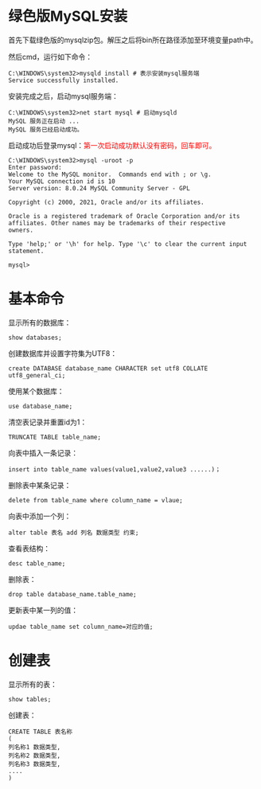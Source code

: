 # 绿色版MySQL安装

首先下载绿色版的mysqlzip包。解压之后将bin所在路径添加至环境变量path中。

然后cmd，运行如下命令：

```mysql
C:\WINDOWS\system32>mysqld install # 表示安装mysql服务端
Service successfully installed.
```

安装完成之后，启动mysql服务端：

```mysql
C:\WINDOWS\system32>net start mysql # 启动mysqld
MySQL 服务正在启动 ...
MySQL 服务已经启动成功。
```

启动成功后登录mysql：<font color="red">第一次启动成功默认没有密码，回车即可。</font>

```mysql
C:\WINDOWS\system32>mysql -uroot -p
Enter password:
Welcome to the MySQL monitor.  Commands end with ; or \g.
Your MySQL connection id is 10
Server version: 8.0.24 MySQL Community Server - GPL

Copyright (c) 2000, 2021, Oracle and/or its affiliates.

Oracle is a registered trademark of Oracle Corporation and/or its
affiliates. Other names may be trademarks of their respective
owners.

Type 'help;' or '\h' for help. Type '\c' to clear the current input statement.

mysql>
```

# 基本命令

显示所有的数据库：

```mysql
show databases;
```

创建数据库并设置字符集为UTF8：

```mysql
create DATABASE database_name CHARACTER set utf8 COLLATE utf8_general_ci;
```

使用某个数据库：

```mysql
use database_name;
```

清空表记录并重置id为1：

```mysql
TRUNCATE TABLE table_name;
```

向表中插入一条记录：

```mysql
insert into table_name values(value1,value2,value3 ......)；
```

删除表中某条记录：

```mysql
delete from table_name where column_name = vlaue;
```

向表中添加一个列：

```mysql
alter table 表名 add 列名 数据类型 约束;
```

查看表结构：

```mysql
desc table_name;
```

删除表：

```mysql
drop table database_name.table_name;
```

更新表中某一列的值：

```mysql
updae table_name set column_name=对应的值;
```

# 创建表

显示所有的表：

```mysql
show tables;
```

创建表：

```mysql
CREATE TABLE 表名称
(
列名称1 数据类型,
列名称2 数据类型,
列名称3 数据类型,
....
)
```

